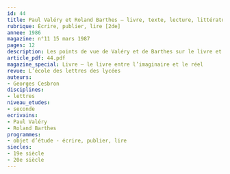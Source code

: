 ```yaml
---
id: 44
title: Paul Valéry et Roland Barthes – livre, texte, lecture, littérature
rubrique: Écrire, publier, lire [2de]
annee: 1986
magazine: n°11 15 mars 1987
pages: 12
description: Les points de vue de Valéry et de Barthes sur le livre et la littérature…
article_pdf: 44.pdf
magazine_special: Livre – le livre entre l’imaginaire et le réel
revue: L’école des lettres des lycées
auteurs:
- Georges Cesbron
disciplines:
- lettres
niveau_etudes:
- seconde
ecrivains:
- Paul Valéry
- Roland Barthes
programmes:
- objet d’étude - écrire, publier, lire
siecles:
- 19e siècle
- 20e siècle
---
```

